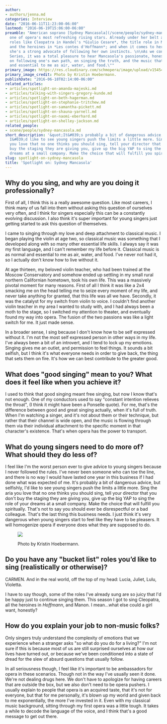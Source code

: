 ```yaml
---
author:
- authors/jenna.md
categories: Interview
date: "2016-06-11T11:23:00-06:00"
lastmod: "2016-06-19T15:06:00-06:00"
preamble: "American soprano [Sydney Mancasola](/scene/people/sydney-mancasola/) is
  one of opera's most refreshing rising stars. Already under her belt are enviable
  roles like Cleopatra in Handel's *Giulio Cesare*, the title role in Massenet's *Manon*,
  and the heroines in *Les contes d'Hoffmann*; and when it comes to her singing career,
  she's a strong advocate of following her own instincts. \n\nAs we continue our Spotlight
  Series, it was a total pleasure to hear Mancasola's passionate, honest thoughts
  on following one's own path, on singing the truth, and the music that is \"as normal
  and essential to me as air, water, and food.\""
primary_image: https://res.cloudinary.com/schmopera/image/upload/v1545409169/media/webhook-uploads/1465665712089/2016-06-10---Sydney---Hoebermann.jpg.jpg
primary_image_credit: Photo by Kristin Hoebermann.
publishDate: "2016-06-18T02:14:00-06:00"
related_articles:
- articles/spotlight-on-amanda-majeski.md
- articles/talking-with-singers-gregory-kunde.md
- articles/spotlight-on-beth-hagerman.md
- articles/spotlight-on-stephanie-tritchew.md
- articles/spotlight-on-samantha-pickett.md
- articles/spotlight-on-shauna-yarnell.md
- articles/spotlight-on-naomi-eberhard.md
- articles/spotlight-on-shelley-jackson.md
related_people:
- scene/people/sydney-mancasola.md
short_description: '&quot;It&#039;s probably a bit of dangerous advice, but selfishly,
  I&#039;d like to see young singers push the limits a little more. Sing the aria
  you love that no one thinks you should sing, tell your director that you don&#039;t
  buy the staging they are giving you, give up the big YAP to sing the role of your
  dreams at a small company. Make the choice that will fulfill you spiritually.&quot;'
slug: spotlight-on-sydney-mancasola
title: 'Spotlight on: Sydney Mancasola'
---
```


## Why do you sing, and why are you doing it professionally?

First of all, I think this is a really awesome question. Like most careers, I think many of us fall into them without asking this question of ourselves very often, and I think for singers especially this can be a constantly evolving discussion. I also think it's super important for young singers just getting started to ask this question of themselves.

I came to singing through my love and deep attachment to classical music. I began playing the violin at age two, so classical music was something that I developed along with so many other essential life skills. I always say it was my first language, and I can't remember my life before it. Classical music is as normal and essential to me as air, water, and food. I've never not had it, so I actually don't know how to live without it. 

At age thirteen, my beloved violin teacher, who had been trained at the Moscow Conservatory and somehow ended up settling in my small rural northern Californian hometown, took his own life. This was a massively pivotal moment for many reasons. First of all I think it was like a 2x4 smacking me on the head telling me to seize every moment of my life, and never take anything for granted, that this life was all we have. Secondly, it was the catalyst for my switch from violin to voice. I couldn't find another violin teacher in my area I wanted to study with, and I had always been a moth to the stage, so I switched my attention to theater, and eventually found my way into opera. The fusion of the two passions was like a light switch for me. It just made sense. 

In a broader sense, I sing because I don't know how to be self expressed without it. I'm not the most self expressed person in other ways in my life. I've always been a bit of an introvert, and I tend to lock up my emotions. Singing gives me an outlet, and permission to feel things. It sounds a bit selfish, but I think it's what everyone needs in order to give back, the thing that sets them on fire. It's how we can best contribute to the greater good. 

## What does "good singing" mean to you? What does it feel like when you achieve it?

I used to think that good singing meant free singing, but now I know that's not enough. One of my conductors used to say "constant intention relieves the throat", (I think it might have been a Ponselle quote). For me, that's the difference between good and great singing actually, when it's full of truth. When I'm watching a singer, and it's not about them or their technique, but rather that their channel is wide open, and the music is flowing through them via their individual attachment to the specific moment in that character's existence. That's when opera has the power to transport. 

## What do young singers need to do more of? What should they do less of?

I feel like I'm the worst person ever to give advice to young singers because I never followed the rules. I've never been someone who can toe the line, and there is no way I would have lasted one year in this business if I had done what was expected of me. It's probably a bit of dangerous advice, but selfishly, I'd like to see young singers push the limits a little more. Sing the aria you love that no one thinks you should sing, tell your director that you don't buy the staging they are giving you, give up the big YAP to sing the role of your dreams at a small company. Make the choice that will fulfill you spiritually. That's not to say you should ever be disrespectful or a bad colleague. That's the last thing this business needs. I just think it's very dangerous when young singers start to feel like they have to be pleasers. It will homogenize opera if everyone does what they are supposed to do. 

<figure data-type="image">

![](https://res.cloudinary.com/schmopera/image/upload/v1545409169/media/webhook-uploads/1465665778982/2016-06-10---SDM_Red_Dress_Performance_Kristin_Hoebermann.jpg.jpg)
<figcaption>Photo by Kristin Hoebermann.</figcaption>
</figure>

## Do you have any "bucket list" roles you’d like to sing (realistically or otherwise)?

CARMEN. And in the real world, off the top of my head: Lucia, Juliet, Lulu, Violetta.

I have to say though, some of the roles I've already sung are so juicy that I'd be happy just to continue singing them. This season I got to sing Cleopatra, all the heroines in *Hoffmann*, and Manon. I mean…what else could a girl want, honestly?

## How do you explain your job to non-music folks?

Only singers truly understand the complexity of emotions that we experience when a stranger asks "so what do you do for a living?" I'm not sure if this is because most of us are still surprised ourselves at how our lives have turned out, or because we've been conditioned into a state of dread for the slew of absurd questions that usually follow. 

In all seriousness though, I feel like it's important to be ambassadors for opera in these scenarios. Though not in the way I've usually seen it done. We're not dealing drugs here. We don't have to apologize for having careers that are outside the box, but we also don't need to be opera pushers. I usually explain to people that opera is an acquired taste, that it's not for everyone, but that for me personally, it's blown up my world and given back to me exponentially, the more I've invested in it. Even with my classical music background, sitting through my first opera was a little tough. It takes a while to decode the language of the voice, and I think that's a good message to get out there. 
